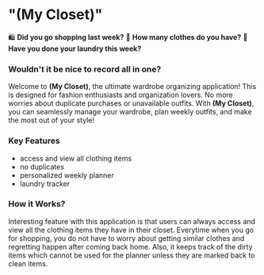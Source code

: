 
# "(My Closet)"

:shopping: **Did you go shopping last week?**
:dress: **How many clothes do you have?**
:basket: **Have you done your laundry this week?**

### Wouldn't it be nice to record all in one?

Welcome to **(My Closet)**, the ultimate wardrobe organizing application!
This is designed for fashion enthusiasts and organization lovers.
No more worries about duplicate purchases or unavailable outfits.
With **(My Closet)**, you can seamlessly manage your wardrobe, plan weekly outfits,
and make the most out of your style!

### Key Features

- access and view all clothing items
- no duplicates
- personalized weekly planner
- laundry tracker

### How it Works?



Interesting feature with this application is that users can always access
and view all the clothing items they have in their closet. Everytime when
you go for shopping, you do not have to worry about getting similar clothes
and regretting happen after coming back home. Also, it keeps track of the
dirty items which cannot be used for the planner unless they are marked back
to clean items. 
